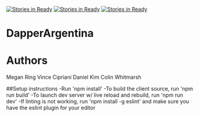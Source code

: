 [![Stories in Ready](https://badge.waffle.io/DapperArgentina/DapperArgentina.png?label=ready&title=Ready)](https://waffle.io/DapperArgentina/DapperArgentina)
[![Stories in Ready](https://badge.waffle.io/DapperArgentina/DapperArgentina.png?label=ready&title=Ready)](https://waffle.io/DapperArgentina/DapperArgentina)
[![Stories in Ready](https://badge.waffle.io/DapperArgentina/DapperArgentina.png?label=ready&title=Ready)](https://waffle.io/DapperArgentina/DapperArgentina)
# DapperArgentina

# Authors
Megan Ring
Vince Cipriani
Daniel Kim
Colin Whitmarsh

##Setup instructions
-Run 'npm install'
-To build the client source, run 'npm run build'
-To launch dev server w/ live reload and rebuild, run 'npm run dev'
-If linting is not working, run 'npm install -g eslint' and make sure you have the eslint plugin for your editor